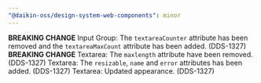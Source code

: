 ```yaml
---
"@daikin-oss/design-system-web-components": minor
---
```


**BREAKING CHANGE** Input Group: The `textareaCounter` attribute has been removed and the `textareaMaxCount` attribute has been added. (DDS-1327)
**BREAKING CHANGE** Textarea: The `maxlength` attribute have been removed. (DDS-1327)
Textarea: The `resizable`, `name` and `error` attributes has been added. (DDS-1327)
Textarea: Updated appearance. (DDS-1327)
